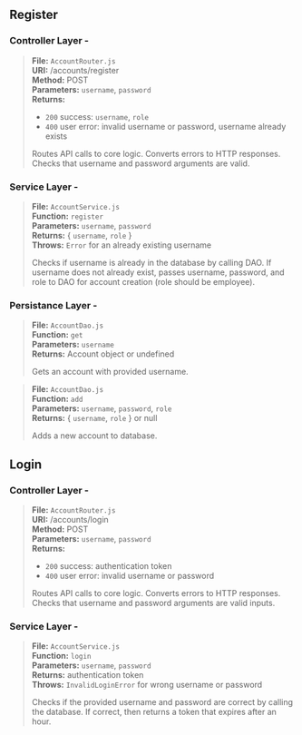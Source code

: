 ## Register

### Controller Layer -

> **File:** `AccountRouter.js`  
> **URI:** /accounts/register  
> **Method:** POST  
> **Parameters:** `username`, `password`  
> **Returns:**
>
> - `200` success: `username`, `role`
> - `400` user error: invalid username or password, username already exists
>
> Routes API calls to core logic. Converts errors to HTTP responses.  
> Checks that username and password arguments are valid.

### Service Layer -

> **File:** `AccountService.js`  
> **Function:** `register`  
> **Parameters:** `username`, `password`  
> **Returns:** { `username`, `role` }  
> **Throws:** `Error` for an already existing username
>
> Checks if username is already in the database by calling DAO.
> If username does not already exist, passes username, password, and role to DAO for account creation (role should be
> employee).

### Persistance Layer -

> **File:** `AccountDao.js`  
> **Function:** `get`  
> **Parameters:** `username`  
> **Returns:** Account object or undefined
>
> Gets an account with provided username.

> **File:** `AccountDao.js`  
> **Function:** `add`  
> **Parameters:** `username`, `password`, `role`  
> **Returns:** { `username`, `role` } or null
>
> Adds a new account to database.

## Login

### Controller Layer -

> **File:** `AccountRouter.js`  
> **URI:** /accounts/login  
> **Method:** POST  
> **Parameters:** `username`, `password`  
> **Returns:**
>
> - `200` success: authentication token
> - `400` user error: invalid username or password
>
> Routes API calls to core logic. Converts errors to HTTP responses.  
> Checks that username and password arguments are valid inputs.

### Service Layer -

> **File:** `AccountService.js`  
> **Function:** `login`  
> **Parameters:** `username`, `password`  
> **Returns:** authentication token  
> **Throws:** `InvalidLoginError` for wrong username or password
>
> Checks if the provided username and password are correct by calling the database.
> If correct, then returns a token that expires after an hour.
